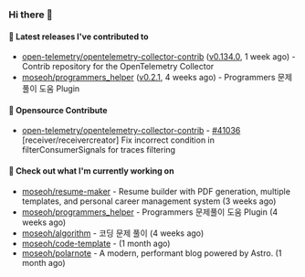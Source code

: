 ### Hi there 👋

#### 🚀 Latest releases I've contributed to

- [open-telemetry/opentelemetry-collector-contrib](https://github.com/open-telemetry/opentelemetry-collector-contrib) ([v0.134.0](https://github.com/open-telemetry/opentelemetry-collector-contrib/releases/tag/v0.134.0), 1 week ago) - Contrib repository for the OpenTelemetry Collector
- [moseoh/programmers_helper](https://github.com/moseoh/programmers_helper) ([v0.2.1](https://github.com/moseoh/programmers_helper/releases/tag/v0.2.1), 4 weeks ago) - Programmers 문제풀이 도움 Plugin

#### 🎉 Opensource Contribute

- [open-telemetry/opentelemetry-collector-contrib](https://github.com/open-telemetry/opentelemetry-collector-contrib) - [#41036](https://github.com/open-telemetry/opentelemetry-collector-contrib/pull/41036) [receiver/receivercreator] Fix incorrect condition in filterConsumerSignals for traces filtering

#### 👷 Check out what I'm currently working on

- [moseoh/resume-maker](https://github.com/moseoh/resume-maker) - Resume builder with PDF generation, multiple templates, and personal career management system (3 weeks ago)
- [moseoh/programmers_helper](https://github.com/moseoh/programmers_helper) - Programmers 문제풀이 도움 Plugin (4 weeks ago)
- [moseoh/algorithm](https://github.com/moseoh/algorithm) - 코딩 문제 풀이 (4 weeks ago)
- [moseoh/code-template](https://github.com/moseoh/code-template) -  (1 month ago)
- [moseoh/polarnote](https://github.com/moseoh/polarnote) - A modern, performant blog powered by Astro. (1 month ago)
